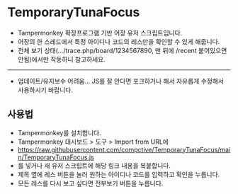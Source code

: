 # TemporaryTunaFocus
+ Tampermonkey 확장프로그램 기반 어장 유저 스크립트입니다.
+ 어장의 한 스레드에서 특정 아이디나 코드의 레스만을 확인할 수 있게 해줍니다.
+ 전체 보기 상태(.../trace.php/board/1234567890, 맨 뒤에 /recent 붙어있으면 안됨)에서만 작동하니 참고하세요.
----
+ 업데이트/유지보수 어려움… JS를 잘 안다면 포크하거나 해서 자유롭게 수정해서 사용하시기 바랍니다.

## 사용법
+ Tampermonkey를 설치합니다.
+ Tampermonkey 대시보드 > 도구 > Import from URL에 
 + https://raw.githubusercontent.com/compctive/TemporaryTunaFocus/main/TemporaryTunaFocus.js
 + 를 넣거나 새 유저 스크립트에 해당 링크 내용을 복붙합니다.
 + 제목 옆에 레스 버튼을 눌러 원하는 아이디나 코드를 입력하고 확인을 누릅니다. 
 + 모든 레스를 다시 보고 싶다면 전부보기 버튼을 누릅니다.
